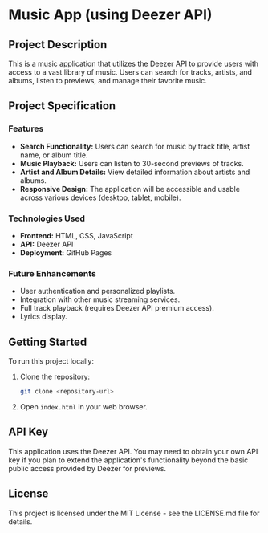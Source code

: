 # Music App (using Deezer API)

## Project Description

This is a music application that utilizes the Deezer API to provide users with access to a vast library of music. Users can search for tracks, artists, and albums, listen to previews, and manage their favorite music.

## Project Specification

### Features

*   **Search Functionality:** Users can search for music by track title, artist name, or album title.
*   **Music Playback:** Users can listen to 30-second previews of tracks.
*   **Artist and Album Details:** View detailed information about artists and albums.
*   **Responsive Design:** The application will be accessible and usable across various devices (desktop, tablet, mobile).

### Technologies Used

*   **Frontend:** HTML, CSS, JavaScript
*   **API:** Deezer API
*   **Deployment:** GitHub Pages

### Future Enhancements

*   User authentication and personalized playlists.
*   Integration with other music streaming services.
*   Full track playback (requires Deezer API premium access).
*   Lyrics display.

## Getting Started

To run this project locally:

1.  Clone the repository:

    ```bash
    git clone <repository-url>
    ```

2.  Open `index.html` in your web browser.

## API Key

This application uses the Deezer API. You may need to obtain your own API key if you plan to extend the application's functionality beyond the basic public access provided by Deezer for previews.

## License

This project is licensed under the MIT License - see the LICENSE.md file for details.
